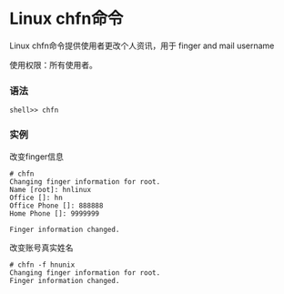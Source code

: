 
# Linux chfn命令



Linux chfn命令提供使用者更改个人资讯，用于 finger and mail username

使用权限：所有使用者。

### 语法

```
shell>> chfn
```

### 实例

改变finger信息

```
# chfn
Changing finger information for root.
Name [root]: hnlinux
Office []: hn
Office Phone []: 888888
Home Phone []: 9999999

Finger information changed.

```

改变账号真实姓名

```
# chfn -f hnunix
Changing finger information for root.
Finger information changed.

```




